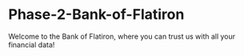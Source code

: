 # Phase-2-Bank-of-Flatiron
Welcome to the Bank of Flatiron, where you can trust us with all your financial data! 
